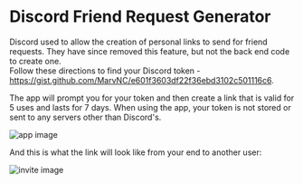 # Discord Friend Request Generator

Discord used to allow the creation of personal links to send for friend requests. They have since removed this feature, but not the back end code to create one.   
Follow these directions to find your Discord token - https://gist.github.com/MarvNC/e601f3603df22f36ebd3102c501116c6.   

The app will prompt you for your token and then create a link that is valid for 5 uses and lasts for 7 days. When using the app, your token is not stored or sent to any servers other than Discord's.    

![app image](https://github.com/Faugnom1/Discord-Firend-Invite-Generator/blob/main/App-Ui.png?raw=true)   

And this is what the link will look like from your end to another user:  

![invite image](https://github.com/Faugnom1/Discord-Firend-Invite-Generator/blob/main/Invite-Example.png?raw=true)


